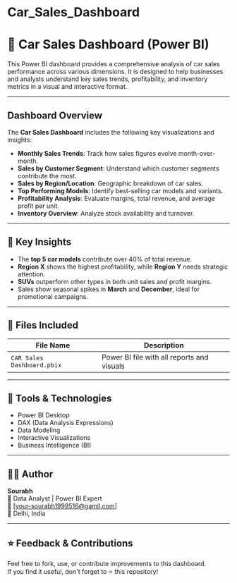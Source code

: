 # Car_Sales_Dashboard
# 🚗 Car Sales Dashboard (Power BI)

This Power BI dashboard provides a comprehensive analysis of car sales performance across various dimensions. It is designed to help businesses and analysts understand key sales trends, profitability, and inventory metrics in a visual and interactive format.

---

## Dashboard Overview

The **Car Sales Dashboard** includes the following key visualizations and insights:

- **Monthly Sales Trends**: Track how sales figures evolve month-over-month.
- **Sales by Customer Segment**: Understand which customer segments contribute the most.
-  **Sales by Region/Location**: Geographic breakdown of car sales.
-  **Top Performing Models**: Identify best-selling car models and variants.
- **Profitability Analysis**: Evaluate margins, total revenue, and average profit per unit.
- **Inventory Overview**: Analyze stock availability and turnover.

---

## 🧠 Key Insights

- The **top 5 car models** contribute over 40% of total revenue.
- **Region X** shows the highest profitability, while **Region Y** needs strategic attention.
- **SUVs** outperform other types in both unit sales and profit margins.
- Sales show seasonal spikes in **March** and **December**, ideal for promotional campaigns.

---

## 📁 Files Included

| File Name              | Description                          |
|------------------------|--------------------------------------|
| `CAR Sales Dashboard.pbix` | Power BI file with all reports and visuals |

---


## 📌 Tools & Technologies

- Power BI Desktop
- DAX (Data Analysis Expressions)
- Data Modeling
- Interactive Visualizations
- Business Intelligence (BI)

---

## 🧑‍💼 Author

**Sourabh**  
💼 Data Analyst | Power BI Expert  
📧 [your-sourabh1999516@gamil.com]  
📍 Delhi, India 

---

## ⭐️ Feedback & Contributions

Feel free to fork, use, or contribute improvements to this dashboard.  
If you find it useful, don't forget to ⭐️ this repository!

